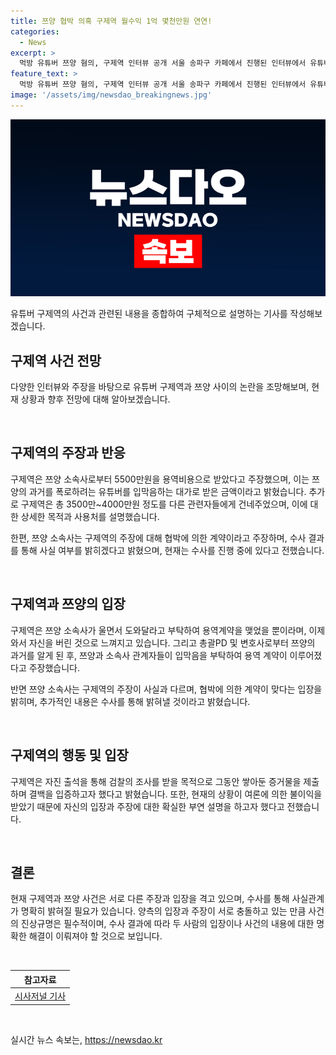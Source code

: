 ```yaml
---
title: 쯔양 협박 의혹 구제역 월수익 1억 몇천만원 연연!
categories:
  - News
excerpt: >
  먹방 유튜버 쯔양 혐의, 구제역 인터뷰 공개 서울 송파구 카페에서 진행된 인터뷰에서 유튜버 구제역이 쯔양 소속사와의 용역계약 및 혐의에 대해 해명했다. 구제역은 5500만원을 받았지만 강제로 돈을 갈취한 것은 아니라고 주장했으며, 거래 내용과 관련된 상세한 내용을 공개했다. 또한, 쯔양 측에서는 협박에 의한 계약서를 작성했으며, 추가적인 입장은 수사를 통해 밝힐 예정이라고 전했다. 유튜버들 간의 경제적 논란으로 관심을 모은 이번 사태는 녹음 음성 및 용역계약서로 더 큰 관심을 끌고 있다.
feature_text: >
  먹방 유튜버 쯔양 혐의, 구제역 인터뷰 공개 서울 송파구 카페에서 진행된 인터뷰에서 유튜버 구제역이 쯔양 소속사와의 용역계약 및 혐의에 대해 해명했다. 구제역은 5500만원을 받았지만 강제로 돈을 갈취한 것은 아니라고 주장했으며, 거래 내용과 관련된 상세한 내용을 공개했다. 또한, 쯔양 측에서는 협박에 의한 계약서를 작성했으며, 추가적인 입장은 수사를 통해 밝힐 예정이라고 전했다. 유튜버들 간의 경제적 논란으로 관심을 모은 이번 사태는 녹음 음성 및 용역계약서로 더 큰 관심을 끌고 있다.
image: '/assets/img/newsdao_breakingnews.jpg'
---
```


<p><img src="/assets/img/newsdao_breakingnews.jpg" alt="pcversion 속보" /></p>

<p>유튜버 구제역의 사건과 관련된 내용을 종합하여 구체적으로 설명하는 기사를 작성해보겠습니다.</p>

<h2 data-ke-size="size26">구제역 사건 전망</h2>

<p>다양한 인터뷰와 주장을 바탕으로 유튜버 구제역과 쯔양 사이의 논란을 조망해보며, 현재 상황과 향후 전망에 대해 알아보겠습니다.</p>

<p data-ke-size="size16">&nbsp;</p>

<h2 data-ke-size="size24">구제역의 주장과 반응</h2>

<p>구제역은 쯔양 소속사로부터 5500만원을 용역비용으로 받았다고 주장했으며, 이는 쯔양의 과거를 폭로하려는 유튜버를 입막음하는 대가로 받은 금액이라고 밝혔습니다. 추가로 구제역은 총 3500만~4000만원 정도를 다른 관련자들에게 건네주었으며, 이에 대한 상세한 목적과 사용처를 설명했습니다.</p>

<p>한편, 쯔양 소속사는 구제역의 주장에 대해 협박에 의한 계약이라고 주장하며, 수사 결과를 통해 사실 여부를 밝히겠다고 밝혔으며, 현재는 수사를 진행 중에 있다고 전했습니다.</p>

<p data-ke-size="size16">&nbsp;</p>

<h2 data-ke-size="size24">구제역과 쯔양의 입장</h2>

<p>구제역은 쯔양 소속사가 울면서 도와달라고 부탁하여 용역계약을 맺었을 뿐이라며, 이제 와서 자신을 버린 것으로 느껴지고 있습니다. 그리고 총괄PD 및 변호사로부터 쯔양의 과거를 알게 된 후, 쯔양과 소속사 관계자들이 입막음을 부탁하여 용역 계약이 이루어졌다고 주장했습니다.</p>

<p>반면 쯔양 소속사는 구제역의 주장이 사실과 다르며, 협박에 의한 계약이 맞다는 입장을 밝히며, 추가적인 내용은 수사를 통해 밝혀낼 것이라고 밝혔습니다.</p>

<p data-ke-size="size16">&nbsp;</p>

<h2 data-ke-size="size24">구제역의 행동 및 입장</h2>

<p>구제역은 자진 출석을 통해 검찰의 조사를 받을 목적으로 그동안 쌓아둔 증거물을 제출하며 결백을 입증하고자 했다고 밝혔습니다. 또한, 현재의 상황이 여론에 의한 불이익을 받았기 때문에 자신의 입장과 주장에 대한 확실한 부연 설명을 하고자 했다고 전했습니다.</p>

<p data-ke-size="size16">&nbsp;</p>

<h2 data-ke-size="size24">결론</h2>

<p>현재 구제역과 쯔양 사건은 서로 다른 주장과 입장을 격고 있으며, 수사를 통해 사실관계가 명확히 밝혀질 필요가 있습니다. 양측의 입장과 주장이 서로 충돌하고 있는 만큼 사건의 진상규명은 필수적이며, 수사 결과에 따라 두 사람의 입장이나 사건의 내용에 대한 명확한 해결이 이뤄져야 할 것으로 보입니다.</p>

<p data-ke-size="size16">&nbsp;</p>

<table>
<thead>
<tr>
<th style="text-align: center;">참고자료</th>
</tr>
</thead>
<tbody>
<tr>
<td style="text-align: center;"><a href="https://www.sisapress.com/news/articleView.html?idxno=248336">시사저널 기사</a></td>
</tr>
</tbody>
</table>

<p data-ke-size="size16">&nbsp;</p>
실시간 뉴스 속보는, <a href="https://newsdao.kr" rel="dofollow">https://newsdao.kr</a>


